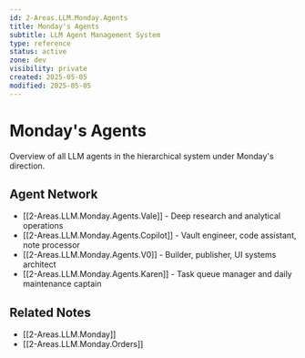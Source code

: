 ```yaml
---
id: 2-Areas.LLM.Monday.Agents
title: Monday's Agents
subtitle: LLM Agent Management System
type: reference
status: active
zone: dev
visibility: private
created: 2025-05-05
modified: 2025-05-05
---
```


# Monday's Agents

Overview of all LLM agents in the hierarchical system under Monday's direction.

## Agent Network

- [[2-Areas.LLM.Monday.Agents.Vale]] - Deep research and analytical operations
- [[2-Areas.LLM.Monday.Agents.Copilot]] - Vault engineer, code assistant, note processor
- [[2-Areas.LLM.Monday.Agents.V0]] - Builder, publisher, UI systems architect
- [[2-Areas.LLM.Monday.Agents.Karen]] - Task queue manager and daily maintenance captain

## Related Notes
- [[2-Areas.LLM.Monday]]
- [[2-Areas.LLM.Monday.Orders]]